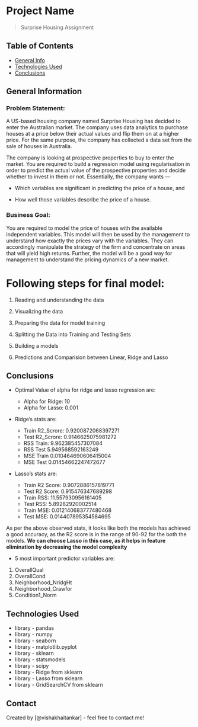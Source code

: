 # Project Name
> Surprise Housing Assignment


## Table of Contents
* [General Info](#general-information)
* [Technologies Used](#technologies-used)
* [Conclusions](#conclusions)

<!-- You can include any other section that is pertinent to your problem -->

## General Information
### Problem Statement:

A US-based housing company named Surprise Housing has decided to enter the Australian market. The company uses data analytics to purchase houses at a price below their actual values and flip them on at a higher price. For the same purpose, the company has collected a data set from the sale of houses in Australia.

The company is looking at prospective properties to buy to enter the market. You are required to build a regression model using regularisation in order to predict the actual value of the prospective properties and decide whether to invest in them or not.
Essentially, the company wants —


- Which variables are significant in predicting the price of a house, and

- How well those variables describe the price of a house.


### Business Goal:

You are required to model the price of houses with the available independent variables. This model will then be used by the management to understand how exactly the prices vary with the variables. They can accordingly manipulate the strategy of the firm and concentrate on areas that will yield high returns. Further, the model will be a good way for management to understand the pricing dynamics of a new market.

# Following steps for final model:

1) Reading and understanding the data

2) Visualizing the data

3) Preparing the data for model training 

4) Splitting the Data into Training and Testing Sets

5) Building a models

6) Predictions and Comparision between Linear, Ridge and Lasso

<!-- You don't have to answer all the questions - just the ones relevant to your project. -->

## Conclusions

- Optimal Value of alpha for ridge and lasso regression are:
 	- Alpha for Ridge: 10
 	- Alpha for Lasso: 0.001

- Ridge’s stats are:
   - Train R2_Scrore: 0.9200872068397271
   - Test R2_Scrore: 0.9146625075981272
   - RSS Train: 9.962385457307084
   - RSS Test 5.949568592163249
   - MSE Train 0.010464690606415004
   - MSE Test 0.01454662247472677

- Lasso’s stats are:
   - Train R2 Score: 0.9072886157819771
   - Test R2 Score: 0.915476347689298
   - Train RSS: 11.557930956161405
   - Test RSS: 5.89282920002514
   - Train MSE: 0.012140683777480468
   - Test MSE: 0.014407895354584695

As per the above observed stats, it looks like both the models has achieved a good accuracy, as the R2 score is in the range of 90-92 for the both the models. <b>We can choose Lasso in this case, as it helps in feature elimination by decreasing the model complexity</b>




- 5 most important predictor variables are:
1.	OverallQual                 
2.	OverallCond                 
3.	Neighborhood_NridgHt        
4.	Neighborhood_Crawfor        
5.	Condition1_Norm             


<!-- You don't have to answer all the questions - just the ones relevant to your project. -->


## Technologies Used
- library - pandas
- library - numpy
- library - seaborn
- library - matplotlib.pyplot
- library - sklearn
- library - statsmodels
- library - scipy
- library - Ridge from sklearn
- library - Lasso from sklearn
- library - GridSearchCV from sklearn 

<!-- As the libraries versions keep on changing, it is recommended to mention the version of library used in this project -->


## Contact
Created by [@vishakhaitankar] - feel free to contact me!


<!-- Optional -->
<!-- ## License -->
<!-- This project is open source and available under the [... License](). -->

<!-- You don't have to include all sections - just the one's relevant to your project -->